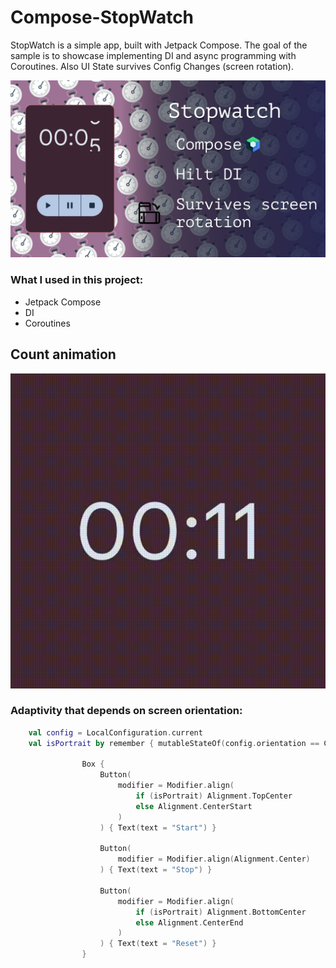 # Compose-StopWatch


StopWatch is a simple app, built with Jetpack Compose. The goal of the sample is to
showcase implementing DI and async programming with Coroutines. Also UI State survives Config Changes (screen rotation).


<img src="screenshots/Stopwatch_thumb.png"/>


### What I used in this project:

- Jetpack Compose
- DI
- Coroutines

## Count animation


<img src="screenshots/timer-animation.gif" style="width: 55vw; min-width: 330px;" />

### Adaptivity that depends on screen orientation:

``` kotlin
    val config = LocalConfiguration.current
    val isPortrait by remember { mutableStateOf(config.orientation == Configuration.ORIENTATION_PORTRAIT) }

                Box {
                    Button(
                        modifier = Modifier.align(
                            if (isPortrait) Alignment.TopCenter
                            else Alignment.CenterStart
                        )
                    ) { Text(text = "Start") }

                    Button(
                        modifier = Modifier.align(Alignment.Center)
                    ) { Text(text = "Stop") }

                    Button(
                        modifier = Modifier.align(
                            if (isPortrait) Alignment.BottomCenter
                            else Alignment.CenterEnd
                        )
                    ) { Text(text = "Reset") }
                }
```
